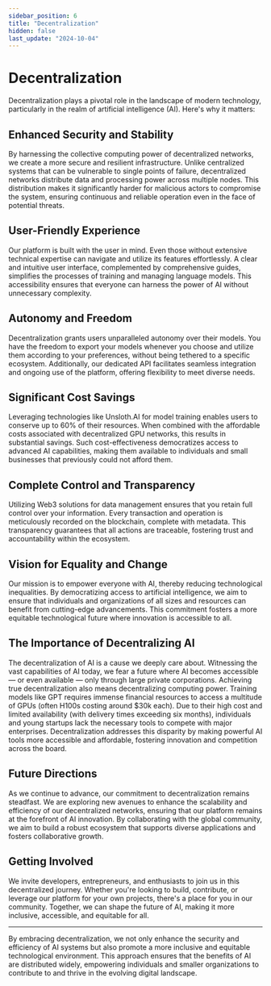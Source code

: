 ```yaml
---
sidebar_position: 6
title: "Decentralization"
hidden: false
last_update: "2024-10-04"
---
```


# Decentralization

Decentralization plays a pivotal role in the landscape of modern technology, particularly in the realm of artificial intelligence (AI). Here's why it matters:

## Enhanced Security and Stability

By harnessing the collective computing power of decentralized networks, we create a more secure and resilient infrastructure. Unlike centralized systems that can be vulnerable to single points of failure, decentralized networks distribute data and processing power across multiple nodes. This distribution makes it significantly harder for malicious actors to compromise the system, ensuring continuous and reliable operation even in the face of potential threats.

## User-Friendly Experience

Our platform is built with the user in mind. Even those without extensive technical expertise can navigate and utilize its features effortlessly. A clear and intuitive user interface, complemented by comprehensive guides, simplifies the processes of training and managing language models. This accessibility ensures that everyone can harness the power of AI without unnecessary complexity.

## Autonomy and Freedom

Decentralization grants users unparalleled autonomy over their models. You have the freedom to export your models whenever you choose and utilize them according to your preferences, without being tethered to a specific ecosystem. Additionally, our dedicated API facilitates seamless integration and ongoing use of the platform, offering flexibility to meet diverse needs.

## Significant Cost Savings

Leveraging technologies like Unsloth.AI for model training enables users to conserve up to 60% of their resources. When combined with the affordable costs associated with decentralized GPU networks, this results in substantial savings. Such cost-effectiveness democratizes access to advanced AI capabilities, making them available to individuals and small businesses that previously could not afford them.

## Complete Control and Transparency

Utilizing Web3 solutions for data management ensures that you retain full control over your information. Every transaction and operation is meticulously recorded on the blockchain, complete with metadata. This transparency guarantees that all actions are traceable, fostering trust and accountability within the ecosystem.

## Vision for Equality and Change

Our mission is to empower everyone with AI, thereby reducing technological inequalities. By democratizing access to artificial intelligence, we aim to ensure that individuals and organizations of all sizes and resources can benefit from cutting-edge advancements. This commitment fosters a more equitable technological future where innovation is accessible to all.

## The Importance of Decentralizing AI

The decentralization of AI is a cause we deeply care about. Witnessing the vast capabilities of AI today, we fear a future where AI becomes accessible — or even available — only through large private corporations. Achieving true decentralization also means decentralizing computing power. Training models like GPT requires immense financial resources to access a multitude of GPUs (often H100s costing around \$30k each). Due to their high cost and limited availability (with delivery times exceeding six months), individuals and young startups lack the necessary tools to compete with major enterprises. Decentralization addresses this disparity by making powerful AI tools more accessible and affordable, fostering innovation and competition across the board.

## Future Directions

As we continue to advance, our commitment to decentralization remains steadfast. We are exploring new avenues to enhance the scalability and efficiency of our decentralized networks, ensuring that our platform remains at the forefront of AI innovation. By collaborating with the global community, we aim to build a robust ecosystem that supports diverse applications and fosters collaborative growth.

## Getting Involved

We invite developers, entrepreneurs, and enthusiasts to join us in this decentralized journey. Whether you're looking to build, contribute, or leverage our platform for your own projects, there's a place for you in our community. Together, we can shape the future of AI, making it more inclusive, accessible, and equitable for all.

---

By embracing decentralization, we not only enhance the security and efficiency of AI systems but also promote a more inclusive and equitable technological environment. This approach ensures that the benefits of AI are distributed widely, empowering individuals and smaller organizations to contribute to and thrive in the evolving digital landscape.

